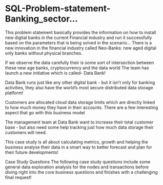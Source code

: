 # SQL-Problem-statement-Banking_sector...
This problem statement basically provides the information on how to install new digital banks in the current Financial industry and run it successfully  based on the parameters that is being solved in the scenario...
There is a new innovation in the financial industry called Neo-Banks: new aged digital only banks without physical branches.

If we observe the data carefully their is some sort of intersection between these new age banks, cryptocurrency and the data world
The team has launch a new initiative which is called- Data Bank!

Data Bank runs just like any other digital bank - but it isn’t only for banking activities, they also have the world’s most secure distributed data storage platform!

Customers are allocated cloud data storage limits which are directly linked to how much money they have in their accounts. 
There are a few interesting aspect that go with this business model

The management team at Data Bank want to increase their total customer base - but also need some help tracking just how much data storage their customers will need.

This case study is all about calculating metrics, growth and helping the business analyse their data in a smart way to better forecast and plan for their future developments!







Case Study Questions
The following case study questions include some general data exploration analysis for the nodes and transactions before diving right into the core business questions and finishes with a challenging final request!


